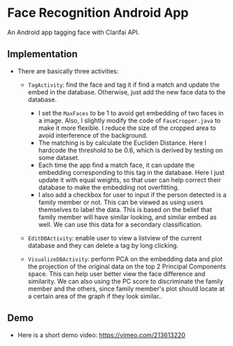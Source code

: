 # Face Recognition Android App
An Android app tagging face with Clarifai API.  

## Implementation

* There are basically three activities:
  
  - `TagActivity`: find the face and tag it if find a match and update the embed in the database. Otherwise, just add the new face data to the database.  
    - I set the `MaxFaces` to be 1 to avoid get embedding of two faces in a image. Also, I slightly modify the code of `FaceCropper.java` to make it more flexible. I reduce the size of the cropped area to avoid interference of the background.
    - The matching is by calculate the Eucliden Distance. Here I hardcode the threshold to be 0.6, which is derived by testing on some dataset. 
    - Each time the app find a match face, it can update the embedding corresponding to this tag in the database. Here I just update it with equal weights, so that user can help correct their database to make the embedding not overfitting.
    - I also add a checkbox for user to input if the person detected is a family member or not. This can be viewed as using users themselves to label the data. This is based on the belief that family member will have similar looking, and similar embed as well. We can use this data for a secondary classification. 

  - `EditDBActivity`: enable user to view a listview of the current database and they can delete a tag by long clicking.

  - `VisualizeDBActivity`: perform PCA on the embedding data and plot the projection of the original data on the top 2 Principal Components space. This can help user better view the face difference and similarity. We can also using the PC score to discriminate the family member and the others, since family member's plot should locate at a certain area of the graph if they look similar..

## Demo

* Here is a short demo video: https://vimeo.com/213613220

